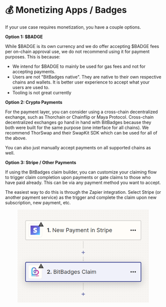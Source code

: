 # 💰 Monetizing Apps / Badges

If your use case requires monetization, you have a couple options.&#x20;

**Option 1: $BADGE**

While $BADGE is its own currency and we do offer accepting $BADGE fees per on-chain approval use, we do not recommend using it for payment purposes. This is because:

* We intend for $BADGE to mainly be used for gas fees and not for accepting payments.&#x20;
* Users are not "BitBadges native". They are native to their own respective chains and wallets. It is better user experience to accept what your users are used to.
* Tooling is not great currently

**Option 2: Crypto Payments**

For the payment layer, you can consider using a cross-chain decentralized exchange, such as Thorchain or Chainflip or Maya Protocol.  Cross-chain decentralized exchanges go hand in hand with BitBadges because they both were built for the same purpose (one interface for all chains).  We recommend ThorSwap and their SwapKit SDK which can be used for all of the above.

You can also just manually accept payments on all supported chains as well.

**Option 3: Stripe / Other Payments**

If using the BitBadges claim builder, you can customize your claiming flow to trigger claim completion upon payments or gate claims to those who have paid already. This can be via any payment method you want to accept.

The easiest way to do this is through the Zapier integration. Select Stripe (or another payment service) as the trigger and complete the claim upon new subscription, new payment, etc.

<figure><img src="../.gitbook/assets/image (1) (1) (1).png" alt=""><figcaption></figcaption></figure>
